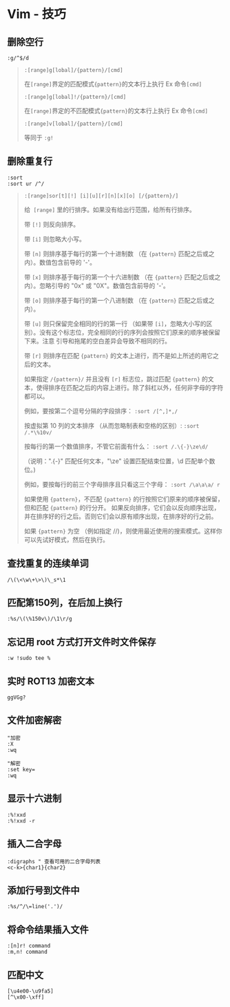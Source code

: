 # Vim - 技巧

## 删除空行

`:g/^$/d`

> `:[range]g[lobal]/{pattern}/[cmd]`
>
> 在`[range]`界定的匹配模式`{pattern}`的文本行上执行 Ex 命令`[cmd]`
>
> `:[range]g[lobal]!/{pattern}/[cmd]`
>
> 在`[range]`界定的不匹配模式`{pattern}`的文本行上执行 Ex 命令`[cmd]`
>
> `:[range]v[lobal]/{pattern}/[cmd]`
>
> 等同于 `:g!`

## 删除重复行

```
:sort
:sort ur /^/
```

> `:[range]sor[t][!] [i][u][r][n][x][o] [/{pattern}/]`
>
> 给` [range]` 里的行排序。如果没有给出行范围，给所有行排序。
>
> 带 `[!]` 则反向排序。
>
> 带 `[i]` 则忽略大小写。
>
> 带 `[n]` 则排序基于每行的第一个十进制数 （在 `{pattern}` 匹配之后或之内）。数值包含前导的 '-'。
>
> 带 `[x]` 则排序基于每行的第一个十六进制数 （在 `{pattern}` 匹配之后或之内）。忽略引导的 "0x" 或 "0X"。数值包含前导的 '-'。
>
> 带 `[o]` 则排序基于每行的第一个八进制数 （在 `{pattern}` 匹配之后或之内）。
>
> 带 `[u]` 则只保留完全相同的行的第一行 （如果带 `[i]`，忽略大小写的区别）。没有这个标志位，完全相同的行的序列会按照它们原来的顺序被保留下来。注意 引导和拖尾的空白差异会导致不相同的行。
>
> 带 `[r]` 则排序在匹配 `{pattern}` 的文本上进行，而不是如上所述的用它之后的文本。
>
> 如果指定 `/{pattern}/` 并且没有 `[r]` 标志位，跳过匹配 `{pattern}` 的文本，使得排序在匹配之后的内容上进行。除了斜杠以外，任何非字母的字符都可以。
>
> 例如，要按第二个逗号分隔的字段排序：
> `:sort /[^,]*,/`
>
> 按虚拟第 10 列的文本排序 （从而忽略制表和空格的区别）:
> `:sort /.*\%10v/`
>
> 按每行的第一个数值排序，不管它前面有什么：
> `:sort /.\{-}\ze\d/`
>
> （说明：".\{-}" 匹配任何文本，"\ze" 设置匹配结束位置，\d 匹配单个数位。)
>
> 例如，要按每行的前三个字母排序且只看这三个字母：
> `:sort /\a\a\a/ r`
>
> 如果使用 `{pattern}`，不匹配 `{pattern}` 的行按照它们原来的顺序被保留，但和匹配 `{pattern}` 的行分开。
> 如果反向排序，它们会以反向顺序出现，并在排序好的行之后。否则它们会以原有顺序出现，在排序好的行之前。
>
> 如果 `{pattern}` 为空 （例如指定 //)，则使用最近使用的搜索模式。这样你可以先试好模式，然后在执行。

## 查找重复的连续单词

```
/\(\<\w\+\>\)\_s*\1
```

## 匹配第150列，在后加上换行

```
:%s/\(\%150v\)/\1\r/g
```

## 忘记用 root 方式打开文件时文件保存

```
:w !sudo tee %
```

## 实时 ROT13 加密文本

```
ggVGg?
```

## 文件加密解密

```
"加密
:X
:wq

"解密
:set key=
:wq
```

## 显示十六进制

```
:%!xxd
:%!xxd -r
```

## 插入二合字母

```
:digraphs " 查看可用的二合字母列表
<c-k>{char1}{char2}
```

## 添加行号到文件中

```
:%s/^/\=line('.')/
```

## 将命令结果插入文件

```
:[n]r! command
:m,n! command
```

## 匹配中文

```
[\u4e00-\u9fa5]
[^\x00-\xff]
```
